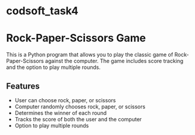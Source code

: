 # codsoft_task4
# Rock-Paper-Scissors Game

This is a Python program that allows you to play the classic game of Rock-Paper-Scissors against the computer. The game includes score tracking and the option to play multiple rounds.

## Features

- User can choose rock, paper, or scissors
- Computer randomly chooses rock, paper, or scissors
- Determines the winner of each round
- Tracks the score of both the user and the computer
- Option to play multiple rounds
